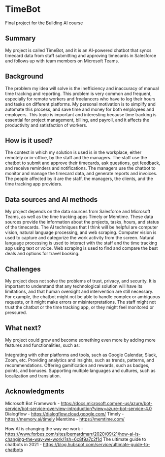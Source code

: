 # TimeBot

Final project for the Building AI course

## Summary
My project is called TimeBot, and it is an AI-powered chatbot that syncs timecard data from staff submitting and approving timecards in Salesforce and follows up with team members on Microsoft Teams.


## Background
The problem my idea will solve is the inefficiency and inaccuracy of manual time tracking and reporting. This problem is very common and frequent, especially for remote workers and freelancers who have to log their hours and tasks on different platforms. My personal motivation is to simplify and automate this process, and save time and money for both employees and employers. This topic is important and interesting because time tracking is essential for project management, billing, and payroll, and it affects the productivity and satisfaction of workers.

## How is it used?
The context in which my solution is used is in the workplace, either remotely or in-office, by the staff and the managers. The staff use the chatbot to submit and approve their timecards, ask questions, get feedback, and receive reminders and notifications. The managers use the chatbot to monitor and manage the timecard data, and generate reports and invoices. The people affected by it are the staff, the managers, the clients, and the time tracking app providers.

## Data sources and AI methods
My project depends on the data sources from Salesforce and Microsoft Teams, as well as the time tracking apps Timely or Memtime. These data sources provide the information about the projects, tasks, hours, and status of the timecards. The AI techniques that I think will be helpful are computer vision, natural language processing, and web scraping. Computer vision is used to capture and categorize the work activity from the screen. Natural language processing is used to interact with the staff and the time tracking app using text or voice. Web scraping is used to find and compare the best deals and options for travel booking.

## Challenges
My project does not solve the problems of trust, privacy, and security. It is important to understand that any technological solution will have its limitations, and that human oversight and intervention are still necessary. For example, the chatbot might not be able to handle complex or ambiguous requests, or it might make errors or misinterpretations. The staff might not trust the chatbot or the time tracking app, or they might feel monitored or pressured. 

## What next?
My project could grow and become something even more by adding more features and functionalities, such as:

Integrating with other platforms and tools, such as Google Calendar, Slack, Zoom, etc.
Providing analytics and insights, such as trends, patterns, and recommendations.
Offering gamification and rewards, such as badges, points, and bonuses.
Supporting multiple languages and cultures, such as localization and translation.

## Acknowledgments

Microsoft Bot Framework - https://docs.microsoft.com/en-us/azure/bot-service/bot-service-overview-introduction?view=azure-bot-service-4.0
Dialogflow - https://dialogflow.cloud.google.com/
Timely - https://memory.ai/timely
Memtime - https://memtime.com/

How AI is changing the way we work - https://www.forbes.com/sites/bernardmarr/2020/09/21/how-ai-is-changing-the-way-we-work/?sh=6c8f9a7c2f1d
The ultimate guide to chatbots in 2021 - https://blog.hubspot.com/service/ultimate-guide-to-chatbots
